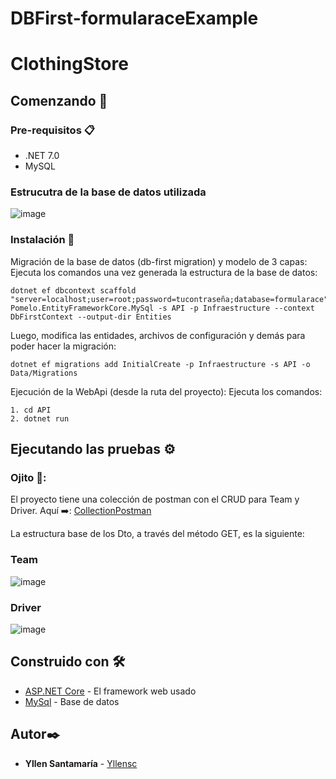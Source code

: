 # DBFirst-formularaceExample

# ClothingStore

## Comenzando 🚀
### Pre-requisitos 📋

- .NET 7.0
- MySQL
### Estrucutra de la base de datos utilizada
![image](https://github.com/yllensc/DBFirst-formularaceExample/assets/117176562/84e86f51-3758-4a55-b7e5-a84b32212d93)

### Instalación 🔧

Migración de la base de datos (db-first migration) y modelo de 3 capas:
Ejecuta los comandos una vez generada la estructura de la base de datos:
```
dotnet ef dbcontext scaffold "server=localhost;user=root;password=tucontraseña;database=formularace" Pomelo.EntityFrameworkCore.MySql -s API -p Infraestructure --context DbFirstContext --output-dir Entities
```
Luego, modifica las entidades, archivos de configuración y demás para poder hacer la migración:
```
dotnet ef migrations add InitialCreate -p Infraestructure -s API -o Data/Migrations
```

Ejecución de la WebApi (desde la ruta del proyecto):
Ejecuta los comandos:
```
1. cd API
2. dotnet run
```
## Ejecutando las pruebas ⚙️
### Ojito 👀:
El proyecto tiene una colección de postman con el CRUD para Team y Driver.
Aquí ➡️: [CollectionPostman](https://github.com/yllensc/DBFirst-formularaceExample/blob/main/campusDBFirst.postman_collection.json)

La estructura base de los Dto, a través del método GET, es la siguiente:
### Team
![image](https://github.com/yllensc/DBFirst-formularaceExample/assets/117176562/6b23bd70-930d-4e92-bfc5-611c1e857d1e)

### Driver
![image](https://github.com/yllensc/DBFirst-formularaceExample/assets/117176562/f870d56e-57b1-4cc4-a1c3-a787b142762a)

## Construido con 🛠️

* [ASP.NET Core]([http://www.dropwizard.io/1.0.2/docs/](https://learn.microsoft.com/en-us/aspnet/core/tutorials/first-web-api?view=aspnetcore-7.0&tabs=visual-studio)) - El framework web usado
* [MySql]([https://maven.apache.org/](https://dev.mysql.com/doc/workbench/en/wb-mysql-utilities.html)) - Base de datos


## Autor✒️

* **Yllen Santamaría** - [Yllensc](https://github.com/yllensc)
